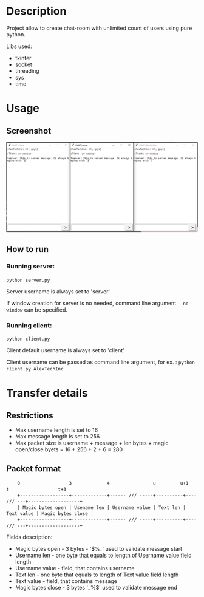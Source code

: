 # Description
Project allow to create chat-room with unlimited count of users using pure python.

Libs used:
 - tkinter
 - socket
 - threading
 - sys
 - time

# Usage
## Screenshot
![Server and Client](/blob/usage.png)

## How to run
###	Running server:
```python server.py```

Server username is always set to 'server'

If window creation for server is no needed, command line argument ```--no--window``` can be specified.

### Running client:
```python client.py```

Client default username is always set to 'client'

Client username can be passed as command line argument, for ex. :
```python client.py AlexTechInc```

# Transfer details
## Restrictions
 - Max username length is set to 16
 - Max message length is set to 256
 - Max packet size is username + message + len bytes + magic open/close byets = 16 + 256 + 2 + 6 = 280

## Packet format

```
    0                  3             4                u         u+1           t                  t+3
    +------------------+-------------+------ /// -----+----------+---- /// ---+-------------------+
    | Magic bytes open | Usename len | Username value | Text len | Text value | Magic bytes close |
    +------------------+-------------+------ /// -----+----------+---- /// ---+-------------------+
```

Fields description:
 - Magic bytes open - 3 bytes - '$%\_' used to validate message start 
 - Username len - one byte that equals to length of Username value field length
 - Username value - field, that contains username
 - Text len - one byte that equals to length of Text value field length
 - Text value - field, that contains message
 - Magic bytes close - 3 bytes '\_%$' used to validate message end
